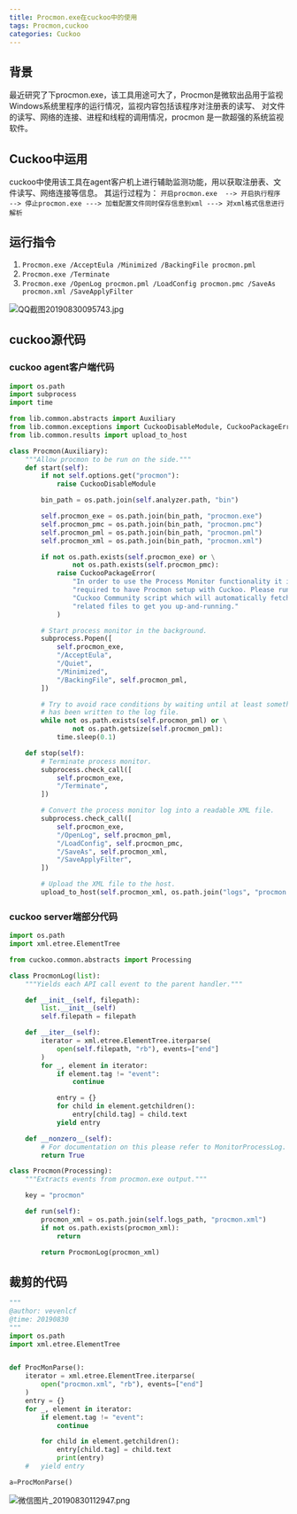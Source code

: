 ```yaml
---
title: Procmon.exe在cuckoo中的使用
tags: Procmon,cuckoo 
categories: Cuckoo
---
```


## 背景
最近研究了下procmon.exe，该工具用途可大了，Procmon是微软出品用于监视Windows系统里程序的运行情况，监视内容包括该程序对注册表的读写、
对文件的读写、网络的连接、进程和线程的调用情况，procmon 是一款超强的系统监视软件。

## Cuckoo中运用
cuckoo中使用该工具在agent客户机上进行辅助监测功能，用以获取注册表、文件读写、网络连接等信息。
其运行过程为：
   ```开启procmon.exe  --> 开启执行程序 --> 停止procmon.exe ---> 加载配置文件同时保存信息到xml ---> 对xml格式信息进行解析```

## 运行指令
  1. ```Procmon.exe /AcceptEula /Minimized /BackingFile procmon.pml```
  2. ```Procmon.exe /Terminate```
  3. ```Procmon.exe /OpenLog procmon.pml /LoadConfig procmon.pmc /SaveAs procmon.xml /SaveApplyFilter```

  ![QQ截图20190830095743.jpg](https://i.loli.net/2019/08/30/O1ShozfLc9IwQ7E.jpg)

## cuckoo源代码
### cuckoo agent客户端代码
```python
import os.path
import subprocess
import time

from lib.common.abstracts import Auxiliary
from lib.common.exceptions import CuckooDisableModule, CuckooPackageError
from lib.common.results import upload_to_host

class Procmon(Auxiliary):
    """Allow procmon to be run on the side."""
    def start(self):
        if not self.options.get("procmon"):
            raise CuckooDisableModule

        bin_path = os.path.join(self.analyzer.path, "bin")

        self.procmon_exe = os.path.join(bin_path, "procmon.exe")
        self.procmon_pmc = os.path.join(bin_path, "procmon.pmc")
        self.procmon_pml = os.path.join(bin_path, "procmon.pml")
        self.procmon_xml = os.path.join(bin_path, "procmon.xml")

        if not os.path.exists(self.procmon_exe) or \
                not os.path.exists(self.procmon_pmc):
            raise CuckooPackageError(
                "In order to use the Process Monitor functionality it is "
                "required to have Procmon setup with Cuckoo. Please run the "
                "Cuckoo Community script which will automatically fetch all "
                "related files to get you up-and-running."
            )

        # Start process monitor in the background.
        subprocess.Popen([
            self.procmon_exe,
            "/AcceptEula",
            "/Quiet",
            "/Minimized",
            "/BackingFile", self.procmon_pml,
        ])

        # Try to avoid race conditions by waiting until at least something
        # has been written to the log file.
        while not os.path.exists(self.procmon_pml) or \
                not os.path.getsize(self.procmon_pml):
            time.sleep(0.1)

    def stop(self):
        # Terminate process monitor.
        subprocess.check_call([
            self.procmon_exe,
            "/Terminate",
        ])

        # Convert the process monitor log into a readable XML file.
        subprocess.check_call([
            self.procmon_exe,
            "/OpenLog", self.procmon_pml,
            "/LoadConfig", self.procmon_pmc,
            "/SaveAs", self.procmon_xml,
            "/SaveApplyFilter",
        ])

        # Upload the XML file to the host.
        upload_to_host(self.procmon_xml, os.path.join("logs", "procmon.xml"))
```

### cuckoo server端部分代码
```python
import os.path
import xml.etree.ElementTree

from cuckoo.common.abstracts import Processing

class ProcmonLog(list):
    """Yields each API call event to the parent handler."""

    def __init__(self, filepath):
        list.__init__(self)
        self.filepath = filepath

    def __iter__(self):
        iterator = xml.etree.ElementTree.iterparse(
            open(self.filepath, "rb"), events=["end"]
        )
        for _, element in iterator:
            if element.tag != "event":
                continue

            entry = {}
            for child in element.getchildren():
                entry[child.tag] = child.text
            yield entry

    def __nonzero__(self):
        # For documentation on this please refer to MonitorProcessLog.
        return True

class Procmon(Processing):
    """Extracts events from procmon.exe output."""

    key = "procmon"

    def run(self):
        procmon_xml = os.path.join(self.logs_path, "procmon.xml")
        if not os.path.exists(procmon_xml):
            return

        return ProcmonLog(procmon_xml)
```
## 裁剪的代码
```python
"""
@author: vevenlcf
@time: 20190830
"""
import os.path
import xml.etree.ElementTree


def ProcMonParse():
    iterator = xml.etree.ElementTree.iterparse(
        open("procmon.xml", "rb"), events=["end"]
    )
    entry = {}
    for _, element in iterator:
        if element.tag != "event":
            continue

        for child in element.getchildren():
            entry[child.tag] = child.text
            print(entry)
    #   yield entry

a=ProcMonParse()

```
![微信图片_20190830112947.png](https://i.loli.net/2019/08/30/aqYixf2tFQlJhw8.png)
